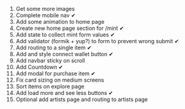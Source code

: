 1. Get some more images
2. Complete mobile nav ✔
3. Add some animation to home page
4. Create new home page section for /mint ✔
5. Add state to collect mint form values ✔
6. Add validator (formik + yup?) to form to prevent wrong submit ✔
7. Add routing to a single item ✔
8. Add and style connect wallet button ✔
9. Add navbar sticky on scroll
10. Add Countdown ✔
11. Add modal for purchase item ✔
12. Fix card sizing on medium screens
13. Sort items on explore page
14. Add load more and see less buttons ✔
15. Optional add artists page and routing to artists page